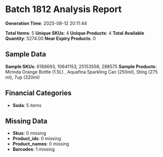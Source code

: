 # Batch 1812 Analysis Report

**Generation Time**: 2025-08-12 20:11:44

**Total Items**: 5
**Unique SKUs**: 4
**Unique Products**: 4
**Total Available Quantity**: 5274.00
**Near Expiry Products**: 0

## Sample Data
**Sample SKUs**: 6188693, 10641153, 25153558, 288575
**Sample Products**: Mirinda Orange Bottle (1.5L) , Aquafina Sparkling Can (250ml), Sting (275 ml), 7up (320ml)

## Financial Categories
- **Soda**: 5 items

## Missing Data
- **Skus**: 0 missing
- **Product_ids**: 0 missing
- **Product_names**: 0 missing
- **Barcodes**: 1 missing
